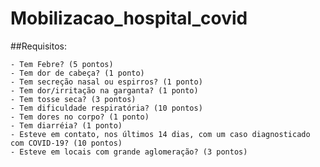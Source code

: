 # Mobilizacao_hospital_covid

##Requisitos:

    - Tem Febre? (5 pontos)
    - Tem dor de cabeça? (1 ponto)
    - Tem secreção nasal ou espirros? (1 ponto)
    - Tem dor/irritação na garganta? (1 ponto)
    - Tem tosse seca? (3 pontos)
    - Tem dificuldade respiratória? (10 pontos)
    - Tem dores no corpo? (1 ponto)
    - Tem diarréia? (1 ponto)
    - Esteve em contato, nos últimos 14 dias, com um caso diagnosticado com COVID-19? (10 pontos)
    - Esteve em locais com grande aglomeração? (3 pontos)
